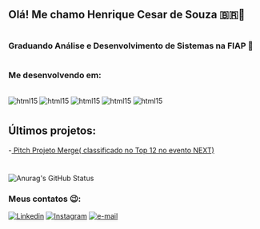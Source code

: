 ## Olá! Me chamo Henrique Cesar de Souza 🇧🇷👋 
#
### Graduando Análise e Desenvolvimento de Sistemas na FIAP 🚀
#
### Me desenvolvendo em:

<div style="display: inline_block">
    <br/>
    <img alignm ='center' alt='html15' src="https://img.shields.io/badge/Python-3776AB?style=for-the-badge&logo=python&logoColor=white"></img>
    <img alignm ='center' alt='html15' src="https://img.shields.io/badge/CSS-239120?&style=for-the-badge&logo=css3&logoColor=white"></img>
    <img alignm ='center' alt='html15' src="https://img.shields.io/badge/JavaScript-F7DF1E?style=for-the-badge&logo=javascript&logoColor=black"></img>
    <img alignm ='center' alt='html15' src="https://img.shields.io/badge/React-20232A?style=for-the-badge&logo=react&logoColor=61DAFB"></img>
    <img alignm ='center' alt='html15' src="https://img.shields.io/badge/Java-ED8B00?style=for-the-badge&logo=java&logoColor=white"></img>
    
</div>

#
## Últimos projetos:
-[ Pitch Projeto Merge( classificado no Top 12 no evento NEXT)](https://www.youtube.com/watch?v=ACDM40fMdXU)
#
![Anurag's GitHub Status](https://github-readme-stats.vercel.app/api?username=HenriqueCS03&show_icons=true&theme=highcontrast)



### Meus contatos 😉:

[![Linkedin](https://img.shields.io/badge/LinkedIn-0077B5?style=for-the-badge&logo=linkedin&logoColor=white/)](https://www.linkedin.com/in/henrique-cesar-869706230/) [![Instagram](https://img.shields.io/badge/Instagram-E4405F?style=for-the-badge&logo=instagram&logoColor=white)](https://www.instagram.com/r_cesinhaz/) [![e-mail](https://img.shields.io/badge/Gmail-D14836?style=for-the-badge&logo=gmail&logoColor=white)](https://mail.google.com/mail/u/0/?tab=rm&ogbl#inbox?compose=CllgCJfttvTnBFHwkSjZRKMcqQJnZKKXvfgNdtXhPFbMxtWGzzrzfDSSkTzkVBmxxrslHgqCSMg)
